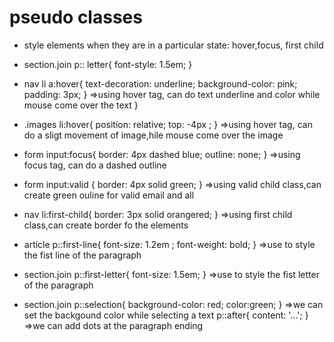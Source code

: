 # pseudo classes
- style elements when they are in a particular state: hover,focus, first child
-  section.join p:: letter{
   font-style: 1.5em;
}

- nav li a:hover{
    text-decoration: underline;
    background-color: pink;
    padding: 3px;
}
                    =>using hover tag, can do text underline and color while mouse come over the text
}
- .images li:hover{
    position: relative;
    top: -4px ;
}
                   =>using hover tag, can do a sligt
                   movement of image,hile mouse come over the image
- form input:focus{
    border: 4px dashed blue;
    outline: none;
}
                   =>using focus tag, can do a dashed outline

- form input:valid {
    border: 4px solid green;
}
                  =>using valid child class,can create green ouline for valid email and all
- nav li:first-child{
    border: 3px solid orangered;
}
                  =>using first child class,can create border fo the elements
- article p::first-line{
    font-size: 1.2em ;
    font-weight: bold;
}
                 =>use to style the fist line of the paragraph
- section.join p::first-letter{
    font-size: 1.5em;
}
                 =>use to style the fist letter of the paragraph
- section.join p::selection{
    background-color: red;
    color:green;
}
                =>we can set the backgound color while selecting a text
p::after{
    content: '...';
}
               =>we can add dots at the paragraph ending
               